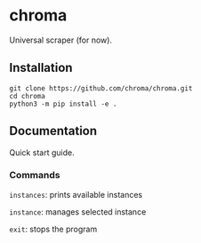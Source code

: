 # chroma
Universal scraper (for now).
## Installation
```
git clone https://github.com/chroma/chroma.git
cd chroma
python3 -m pip install -e .
```

## Documentation
Quick start guide.
### Commands
`instances`: prints available instances

`instance`: manages selected instance

`exit`: stops the program